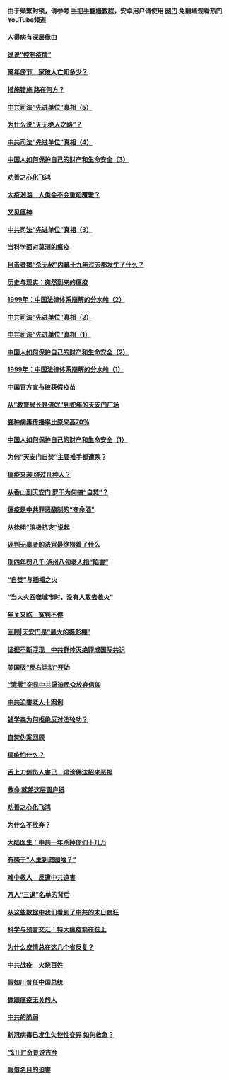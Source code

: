 #### 由于频繁封锁，请参考 [手把手翻墙教程](https://github.com/gfw-breaker/guides/wiki/)，安卓用户请使用 [网门](https://github.com/gfw-breaker/nogfw/blob/master/dl.md?t=02201002) 免翻墙观看热门YouTube频道 

#### [人得病有深层缘由](../pages/19/420864.md?t=02201002) 

#### [说说“控制疫情”](../pages/19/420831.md?t=02201002) 

#### [离年傍节　家破人亡知多少？](../pages/19/420563.md?t=02201002) 

#### [措施错施  路在何方？](../pages/19/420076.md?t=02201002) 

#### [中共司法“先进单位”真相（5）](../pages/19/419453.md?t=02201002) 

#### [为什么说“天无绝人之路”？](../pages/19/419618.md?t=02201002) 

#### [中共司法“先进单位”真相（4）](../pages/19/419452.md?t=02201002) 

#### [中国人如何保护自己的财产和生命安全（3）](../pages/19/419405.md?t=02201002) 

#### [劝善之心化飞鸿](../pages/19/418758.md?t=02201002) 

#### [大疫汹汹　人类会不会重蹈覆辙？](../pages/19/419691.md?t=02201002) 

#### [又见瘟神](../pages/19/419225.md?t=02201002) 

#### [中共司法“先进单位”真相（3）](../pages/19/419451.md?t=02201002) 

#### [当科学面对莫测的瘟疫](../pages/19/419625.md?t=02201002) 

#### [目击者揭“杀无赦”内幕十九年过去都发生了什么？](../pages/19/419617.md?t=02201002) 

#### [历史与现实：突然到来的瘟疫](../pages/19/419619.md?t=02201002) 

#### [1999年：中国法律体系崩解的分水岭（2）](../pages/19/419455.md?t=02201002) 

#### [中共司法“先进单位”真相（2）](../pages/19/419450.md?t=02201002) 

#### [中共司法“先进单位”真相（1）](../pages/19/419449.md?t=02201002) 

#### [中国人如何保护自己的财产和生命安全（2）](../pages/19/419404.md?t=02201002) 

#### [1999年：中国法律体系崩解的分水岭（1）](../pages/19/419454.md?t=02201002) 

#### [中国官方宣布破获假疫苗](../pages/19/419504.md?t=02201002) 

#### [从“教育局长是流氓”到蛇年的天安门广场](../pages/19/419470.md?t=02201002) 

#### [变种病毒传播率比原来高70％](../pages/19/419456.md?t=02201002) 

#### [中国人如何保护自己的财产和生命安全（1）](../pages/19/419403.md?t=02201002) 

#### [为何“天安门自焚”主要推手都遭殃？](../pages/19/419348.md?t=02201002) 

#### [瘟疫来袭 绕过几种人？](../pages/19/419349.md?t=02201002) 

#### [从香山到天安门 罗干为何搞“自焚”？](../pages/19/419270.md?t=02201002) 

#### [瘟疫是中共罪恶酿制的“夺命酒”](../pages/19/419223.md?t=02201002) 

#### [从徐栩“消极抗灾”说起](../pages/19/419224.md?t=02201002) 

#### [诬判无辜者的法官最终捞着了什么](../pages/19/419268.md?t=02201002) 

#### [刑四年罚八千 泸州八旬老人指“陷害”](../pages/19/419232.md?t=02201002) 

#### [“自焚”与插播之火](../pages/19/419226.md?t=02201002) 

#### [“当大火吞噬城市时，没有人敢去救火”](../pages/19/419077.md?t=02201002) 

#### [年关来临　冤判不停](../pages/19/419093.md?t=02201002) 

#### [回顾|天安门是“最大的摄影棚”](../pages/19/380866.md?t=02201002) 

#### [证据不断浮现　中共群体灭绝罪成国际共识](../pages/19/419031.md?t=02201002) 

#### [美国版“反右运动”开始](../pages/19/419030.md?t=02201002) 

#### [“清零”突显中共逼迫民众放弃信仰](../pages/19/418995.md?t=02201002) 

#### [中共迫害老人十案例](../pages/19/418831.md?t=02201002) 

#### [钱学森为何拒绝反对法轮功？](../pages/19/418905.md?t=02201002) 

#### [自焚伪案回顾](../pages/19/418799.md?t=02201002) 

#### [瘟疫怕什么？](../pages/19/418800.md?t=02201002) 

#### [舌上刀剑伤人害己　诽谤佛法招来恶报](../pages/19/418731.md?t=02201002) 

#### [救命 就差这层窗户纸](../pages/19/418706.md?t=02201002) 

#### [劝善之心化飞鸿](../pages/19/416766.md?t=02201002) 

#### [为什么不放弃？](../pages/19/418691.md?t=02201002) 

#### [大陆医生：中共一年杀掉你们十几万](../pages/19/418670.md?t=02201002) 

#### [有感于“人生到底图啥？”](../pages/19/418624.md?t=02201002) 

#### [难中救人　反遭中共迫害](../pages/19/418414.md?t=02201002) 

#### [万人“三退”名单的背后](../pages/19/418505.md?t=02201002) 

#### [从这些数据中我们看到了中共的末日疯狂](../pages/19/418420.md?t=02201002) 

#### [科学与预言交汇：特大瘟疫箭在弦上](../pages/19/418266.md?t=02201002) 

#### [为什么疫情总在这几个省反复？](../pages/19/418219.md?t=02201002) 

#### [中共战疫　火烧百姓](../pages/19/418220.md?t=02201002) 

#### [假如川普任中国总统](../pages/19/418174.md?t=02201002) 

#### [做跟瘟疫无关的人](../pages/19/418171.md?t=02201002) 

#### [中共的脆弱](../pages/19/418196.md?t=02201002) 

#### [新冠病毒已发生失控性变异 如何救急？](../pages/19/418032.md?t=02201002) 

#### [“幻日”奇景说古今](../pages/19/418033.md?t=02201002) 

#### [假借名目的迫害](../pages/19/418055.md?t=02201002) 

